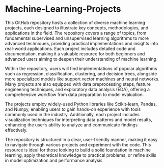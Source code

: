 # Machine-Learning-Projects
This GitHub repository hosts a collection of diverse machine learning projects, each designed to illustrate key concepts, methodologies, and applications in the field. The repository covers a range of topics, from fundamental supervised and unsupervised learning algorithms to more advanced techniques, providing practical implementations and insights into real-world applications. Each project includes detailed code and documentation, making it a valuable resource for both beginners and advanced users aiming to deepen their understanding of machine learning.

Within the repository, users will find implementations of popular algorithms such as regression, classification, clustering, and decision trees, alongside more specialized models like support vector machines and neural networks. Many projects are also equipped with data preprocessing steps, feature engineering techniques, and exploratory data analysis (EDA), offering a comprehensive workflow from data preparation to model evaluation.

The projects employ widely-used Python libraries like Scikit-learn, Pandas, and Numpy, enabling users to gain hands-on experience with tools commonly used in the industry. Additionally, each project includes visualization techniques for interpreting data patterns and model results, enhancing the user’s ability to analyze and communicate findings effectively.

The repository is structured in a clear, user-friendly manner, making it easy to navigate through various projects and experiment with the code. This resource is ideal for those looking to build a solid foundation in machine learning, apply theoretical knowledge to practical problems, or refine skills in model optimization and performance analysis.
